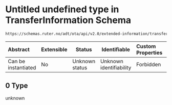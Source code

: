 # Untitled undefined type in TransferInformation Schema

```txt
https://schemas.ruter.no/adt/ota/api/v2.0/extended-information/transfer-information.json#/examples/0/transferOptions/0
```




| Abstract            | Extensible | Status         | Identifiable            | Custom Properties | Additional Properties | Access Restrictions | Defined In                                                                                                        |
| :------------------ | ---------- | -------------- | ----------------------- | :---------------- | --------------------- | ------------------- | ----------------------------------------------------------------------------------------------------------------- |
| Can be instantiated | No         | Unknown status | Unknown identifiability | Forbidden         | Allowed               | none                | [transfer-information.json\*](../../schema/extended-information/transfer-information.json "open original schema") |

## 0 Type

unknown
